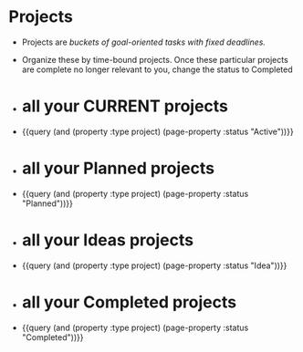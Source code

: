 # Projects
- Projects are *buckets of goal-oriented tasks with fixed deadlines.*
- Organize these by time-bound projects. Once these particular projects are complete no longer relevant to you, change the status to Completed

- # all your **CURRENT** projects
- {{query (and (property :type project) (page-property :status "Active"))}}

- # all your **Planned** projects
- {{query (and (property :type project) (page-property :status "Planned"))}}

- # all your **Ideas** projects
- {{query (and (property :type project) (page-property :status "Idea"))}}

- # all your **Completed** projects
- {{query (and (property :type project) (page-property :status "Completed"))}}

